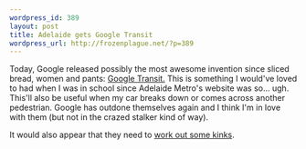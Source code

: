 ```yaml
--- 
wordpress_id: 389
layout: post
title: Adelaide gets Google Transit
wordpress_url: http://frozenplague.net/?p=389
---
```

Today, Google released possibly the most awesome invention since sliced bread, women and pants: <a href="http://www.australianit.news.com.au/story/0,27574,24733309-15306,00.html">Google Transit.</a> This is something I would've loved to had when I was in school since Adelaide Metro's website was so... ugh. This'll also be useful when my car breaks down or comes across another pedestrian. Google has outdone themselves again and I think I'm in love with them (but not in the crazed stalker kind of way).

It would also appear that they need to <a href='http://flickr.com/photos/radarlistener/3076745122/'>work out some kinks</a>.
